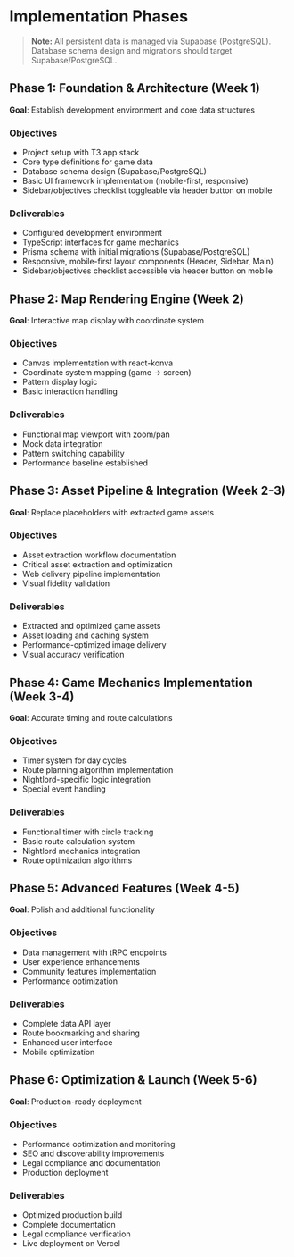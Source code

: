 # Implementation Phases

> **Note:** All persistent data is managed via Supabase (PostgreSQL). Database schema design and migrations should target Supabase/PostgreSQL.

## Phase 1: Foundation & Architecture (Week 1)
**Goal**: Establish development environment and core data structures

### Objectives
- Project setup with T3 app stack
- Core type definitions for game data
- Database schema design (Supabase/PostgreSQL)
- Basic UI framework implementation (mobile-first, responsive)
- Sidebar/objectives checklist toggleable via header button on mobile

### Deliverables
- Configured development environment
- TypeScript interfaces for game mechanics
- Prisma schema with initial migrations (Supabase/PostgreSQL)
- Responsive, mobile-first layout components (Header, Sidebar, Main)
- Sidebar/objectives checklist accessible via header button on mobile

## Phase 2: Map Rendering Engine (Week 2)
**Goal**: Interactive map display with coordinate system

### Objectives
- Canvas implementation with react-konva
- Coordinate system mapping (game → screen)
- Pattern display logic
- Basic interaction handling

### Deliverables
- Functional map viewport with zoom/pan
- Mock data integration
- Pattern switching capability
- Performance baseline established

## Phase 3: Asset Pipeline & Integration (Week 2-3)
**Goal**: Replace placeholders with extracted game assets

### Objectives
- Asset extraction workflow documentation
- Critical asset extraction and optimization
- Web delivery pipeline implementation
- Visual fidelity validation

### Deliverables
- Extracted and optimized game assets
- Asset loading and caching system
- Performance-optimized image delivery
- Visual accuracy verification

## Phase 4: Game Mechanics Implementation (Week 3-4)
**Goal**: Accurate timing and route calculations

### Objectives
- Timer system for day cycles
- Route planning algorithm implementation
- Nightlord-specific logic integration
- Special event handling

### Deliverables
- Functional timer with circle tracking
- Basic route calculation system
- Nightlord mechanics integration
- Route optimization algorithms

## Phase 5: Advanced Features (Week 4-5)
**Goal**: Polish and additional functionality

### Objectives
- Data management with tRPC endpoints
- User experience enhancements
- Community features implementation
- Performance optimization

### Deliverables
- Complete data API layer
- Route bookmarking and sharing
- Enhanced user interface
- Mobile optimization

## Phase 6: Optimization & Launch (Week 5-6)
**Goal**: Production-ready deployment

### Objectives
- Performance optimization and monitoring
- SEO and discoverability improvements
- Legal compliance and documentation
- Production deployment

### Deliverables
- Optimized production build
- Complete documentation
- Legal compliance verification
- Live deployment on Vercel